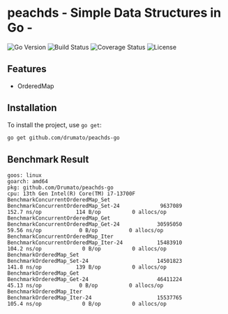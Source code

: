 # peachds - Simple Data Structures in Go -

![Go Version](https://img.shields.io/github/go-mod/go-version/drumato/peachds-go)
![Build Status](https://github.com/drumato/peachds-go/actions/workflows/ci.yml/badge.svg)
![Coverage Status](https://coveralls.io/repos/github/drumato/peachds-go/badge.svg?branch=main)
![License](https://img.shields.io/github/license/drumato/peachds-go)

## Features

- OrderedMap

## Installation

To install the project, use `go get`:

```sh
go get github.com/drumato/peachds-go

```


## Benchmark Result

```text
goos: linux
goarch: amd64
pkg: github.com/Drumato/peachds-go
cpu: 13th Gen Intel(R) Core(TM) i7-13700F
BenchmarkConcurrentOrderedMap_Set
BenchmarkConcurrentOrderedMap_Set-24             9637089               152.7 ns/op           114 B/op          0 allocs/op
BenchmarkConcurrentOrderedMap_Get
BenchmarkConcurrentOrderedMap_Get-24            30595050                59.56 ns/op            0 B/op          0 allocs/op
BenchmarkConcurrentOrderedMap_Iter
BenchmarkConcurrentOrderedMap_Iter-24           15483910               104.2 ns/op             0 B/op          0 allocs/op
BenchmarkOrderedMap_Set
BenchmarkOrderedMap_Set-24                      14501823               141.8 ns/op           139 B/op          0 allocs/op
BenchmarkOrderedMap_Get
BenchmarkOrderedMap_Get-24                      46411224                45.13 ns/op            0 B/op          0 allocs/op
BenchmarkOrderedMap_Iter
BenchmarkOrderedMap_Iter-24                     15537765               105.4 ns/op             0 B/op          0 allocs/op
```

